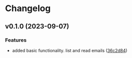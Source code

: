 # Changelog

## v0.1.0 (2023-09-07)

### Features

- added basic functionality. list and read emails ([36c2d84](https://github.com/pruizlezcano/gmail-tui/commit/36c2d84cf7f44de4e13d0ed9897cedfdcf2ed335))
